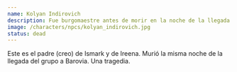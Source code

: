 ```yaml
---
name: Kolyan Indirovich
description: Fue burgomaestre antes de morir en la noche de la llegada de los aventureros a Barovia.
image: /characters/npcs/kolyan_indirovich.jpg
status: dead
---
```


Este es el padre (creo) de Ismark y de Ireena. 
Murió la misma noche de la llegada del grupo a Barovia. 
Una tragedia.